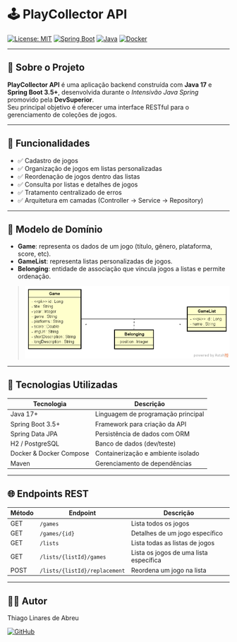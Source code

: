 # 🕹️ PlayCollector API

[![License: MIT](https://img.shields.io/badge/License-MIT-green.svg)](https://github.com/yourusername/PlayCollector/blob/main/LICENSE)
[![Spring Boot](https://img.shields.io/badge/Spring%20Boot-3.5+-6DB33F?logo=spring)](https://spring.io/projects/spring-boot)
[![Java](https://img.shields.io/badge/Java-17+-007396?logo=java)](https://www.oracle.com/java/)
[![Docker](https://img.shields.io/badge/Docker-Compose-blue?logo=docker)](https://www.docker.com/)

---

## 📘 Sobre o Projeto

**PlayCollector API** é uma aplicação backend construída com **Java 17** e **Spring Boot 3.5+**, desenvolvida durante o *Intensivão Java Spring* promovido pela **DevSuperior**.  
Seu principal objetivo é oferecer uma interface RESTful para o gerenciamento de coleções de jogos.

---

## 🧠 Funcionalidades

- ✅ Cadastro de jogos  
- ✅ Organização de jogos em listas personalizadas  
- ✅ Reordenação de jogos dentro das listas  
- ✅ Consulta por listas e detalhes de jogos  
- ✅ Tratamento centralizado de erros  
- ✅ Arquitetura em camadas (Controller → Service → Repository)


---

## 🧩 Modelo de Domínio

- **Game**: representa os dados de um jogo (título, gênero, plataforma, score, etc).  
- **GameList**: representa listas personalizadas de jogos.  
- **Belonging**: entidade de associação que vincula jogos a listas e permite ordenação.

> ![Domain Model DSList](https://raw.githubusercontent.com/devsuperior/java-spring-dslist/main/resources/dslist-model.png)


---

## 🚀 Tecnologias Utilizadas

| Tecnologia              | Descrição                             |
|-------------------------|----------------------------------------|
| Java 17+                | Linguagem de programação principal     |
| Spring Boot 3.5+        | Framework para criação da API          |
| Spring Data JPA         | Persistência de dados com ORM          |
| H2 / PostgreSQL         | Banco de dados (dev/teste)             |
| Docker & Docker Compose | Containerização e ambiente isolado     |
| Maven                   | Gerenciamento de dependências          |

---

## 🌐 Endpoints REST

| Método | Endpoint                         | Descrição                                  |
|--------|----------------------------------|--------------------------------------------|
| GET    | `/games`                         | Lista todos os jogos                       |
| GET    | `/games/{id}`                    | Detalhes de um jogo específico             |
| GET    | `/lists`                         | Lista todas as listas de jogos             |
| GET    | `/lists/{listId}/games`          | Lista os jogos de uma lista específica     |
| POST   | `/lists/{listId}/replacement`    | Reordena um jogo na lista                  |

---
## 👨‍💻 Autor
Thiago Linares de Abreu

[![GitHub](https://img.shields.io/badge/GitHub-181717?logo=github)](https://github.com/tabreubr)  
